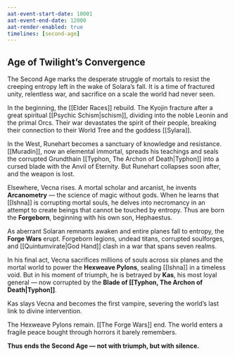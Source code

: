 ```yaml
---
aat-event-start-date: 10001
aat-event-end-date: 12000
aat-render-enabled: true
timelines: [second-age]
---
```


## Age of Twilight’s Convergence

The Second Age marks the desperate struggle of mortals to resist the creeping entropy left in the wake of Solara’s fall. It is a time of fractured unity, relentless war, and sacrifice on a scale the world had never seen.

In the beginning, the [[Elder Races]] rebuild. The Kyojin fracture after a great spiritual [[Psychic Schism|schism]], dividing into the noble Leonin and the primal Orcs. Their war devastates the spirit of their people, breaking their connection to their World Tree and the goddess [[Sylara]].

In the West, Runehart becomes a sanctuary of knowledge and resistance. [[Muradin]], now an elemental immortal, spreads his teachings and seals the corrupted Grundthain [[Typhon, The Archon of Death|Typhon]] into a cursed blade with the Anvil of Eternity. But Runehart collapses soon after, and the weapon is lost.

Elsewhere, Vecna rises. A mortal scholar and arcanist, he invents **Arcanometry** — the science of magic without gods. When he learns that [[Ishna]] is corrupting mortal souls, he delves into necromancy in an attempt to create beings that cannot be touched by entropy. Thus are born the **Forgeborn**, beginning with his own son, Hephaestus.

As aberrant Solaran remnants awaken and entire planes fall to entropy, the **Forge Wars** erupt. Forgeborn legions, undead titans, corrupted soulforges, and [[Quintumvirate|God Hand]] clash in a war that spans seven realms.

In his final act, Vecna sacrifices millions of souls across six planes and the mortal world to power the **Hexweave Pylons**, sealing [[Ishna]] in a timeless void. But in his moment of triumph, he is betrayed by **Kas**, his most loyal general — now corrupted by the **Blade of [[Typhon, The Archon of Death|Typhon]]**.

Kas slays Vecna and becomes the first vampire, severing the world’s last link to divine intervention.

The Hexweave Pylons remain. [[The Forge Wars]] end. The world enters a fragile peace bought through horrors it barely remembers.

**Thus ends the Second Age — not with triumph, but with silence.**
